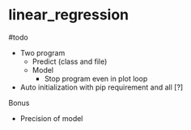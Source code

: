 # linear_regression

#todo
- Two program
	- Predict (class and file)
	- Model
		- Stop program even in plot loop
- Auto initialization with pip requirement and all [?]

Bonus
- Precision of model
